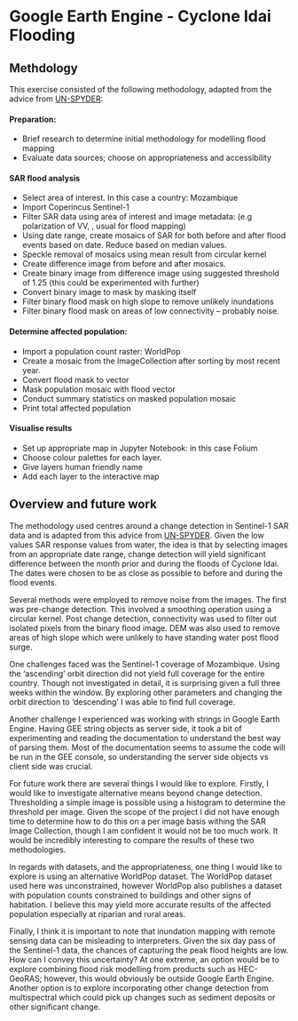 # Google Earth Engine - Cyclone Idai Flooding

## Methdology

This exercise consisted of the following methodology, adapted from the advice from [UN-SPYDER](https://un-spider.org/advisory-support/recommended-practices/recommended-practice-google-earth-engine-flood-mapping/step-by-step#Step%202:%20Time%20frame%20and%20sensor%20parameters%20selection):

#### Preparation:
- Brief research to determine initial methodology for modelling flood mapping
- Evaluate data sources; choose on appropriateness and accessibility

#### SAR flood analysis
- Select area of interest.  In this case a country: Mozambique
- Import Coperincus Sentinel-1
- Filter SAR data using area of interest and image metadata: (e.g polarization of VV, , usual for flood mapping)
- Using date range, create mosaics of SAR for both before and after flood events based on date.  Reduce based on median values.
- Speckle removal of mosaics using mean result from circular kernel
- Create difference image from before and after mosaics.
- Create binary image from difference image using suggested threshold of 1.25 (this could be experimented with further)
- Convert binary image to mask by masking itself
- Filter binary flood mask on high slope to remove unlikely inundations
- Filter binary flood mask on areas of low connectivity – probably noise.

#### Determine affected population:
- Import a population count raster: WorldPop
- Create a mosaic from the ImageCollection after sorting by most recent year.
- Convert flood mask to vector
- Mask population mosaic with flood vector
- Conduct summary statistics on masked population mosaic
- Print total affected population

#### Visualise results
- Set up appropriate map in Jupyter Notebook: in this case Folium
- Choose colour palettes for each layer.
- Give layers human friendly name
- Add each layer to the interactive map


## Overview and future work

The methodology used centres around a change detection in Sentinel-1 SAR data and is adapted from this advice from [UN-SPYDER](https://un-spider.org/advisory-support/recommended-practices/recommended-practice-google-earth-engine-flood-mapping/step-by-step#Step%202:%20Time%20frame%20and%20sensor%20parameters%20selection).  Given the low values SAR response values from water, the idea is that by selecting images from an appropriate date range, change detection will yield significant difference between the month prior and during the floods of Cyclone Idai.  The dates were chosen to be as close as possible to before and during the flood events.  

Several methods were employed to remove noise from the images.  The first was pre-change detection.  This involved a smoothing operation using a circular kernel.  Post change detection, connectivity was used to filter out isolated pixels from the binary flood image.  DEM was also used to remove areas of high slope which were unlikely to have standing water post flood surge.   

One challenges faced was the Sentinel-1 coverage of Mozambique.  Using the ‘ascending’ orbit direction did not yield full coverage for the entire country.  Though not investigated in detail, it is surprising given a full three weeks within the window.  By exploring other parameters and changing the orbit direction to ‘descending’ I was able to find full coverage.   

Another challenge I experienced was working with strings in Google Earth Engine.  Having GEE string objects as server side, it took a bit of experimenting and reading the documentation to understand the best way of parsing them.  Most of the documentation seems to assume the code will be run in the GEE console, so understanding the server side objects vs client side was crucial.  

For future work there are several things I would like to explore.  Firstly, I would like to investigate alternative means beyond change detection.  Thresholding a simple image is possible using a histogram to determine the threshold per image.  Given the scope of the project I did not have enough time to determine how to do this on a per image basis withing the SAR Image Collection, though I am confident it would not be too much work.  It would be incredibly interesting to compare the results of these two methodologies.  

In regards with datasets, and the appropriateness, one thing I would like to explore is using an alternative WorldPop dataset.  The WorldPop dataset used here was unconstrained, however WorldPop also publishes a dataset with population counts constrained to buildings and other signs of habitation.  I believe this may yield more accurate results of the affected population especially at riparian and rural areas.  

Finally, I think it is important to note that inundation mapping with remote sensing data can be misleading to interpreters.  Given the six day pass of the Sentinel-1 data, the chances of capturing the peak flood heights are low.  How can I convey this uncertainty? At one extreme, an option would be to explore combining flood risk modelling from products such as HEC-GeoRAS; however, this would obviously be outside Google Earth Engine.  Another option is to explore incorporating other change detection from multispectral which could pick up changes such as sediment deposits or other significant change.   

